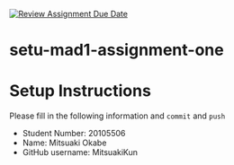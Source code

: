 [![Review Assignment Due Date](https://classroom.github.com/assets/deadline-readme-button-24ddc0f5d75046c5622901739e7c5dd533143b0c8e959d652212380cedb1ea36.svg)](https://classroom.github.com/a/zN0YBtu9)
# setu-mad1-assignment-one

# Setup Instructions

Please fill in the following information and `commit` and `push`

* Student Number: 20105506
* Name: Mitsuaki Okabe
* GitHub username: MitsuakiKun


